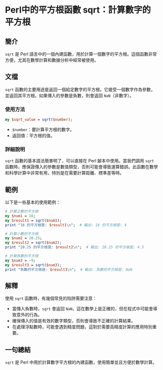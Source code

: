 <!--
Meta Description: # Perl中的平方根函數 sqrt：計算數字的平方根 ## 簡介 `sqrt` 是 Perl 語言中的一個內建函數，用於計算一個數字的平方根。這個函數非常方便，尤其在數學計算和數據分析中經常被使用。 ## 文檔 `sqrt` 函數的主要用途是返回一個給定數字的平方根。它接受一個數字作為參數，並返回...
Meta Keywords: sqrt, perl, 的平方根是, nan, print
-->

# Perl中的平方根函數 sqrt：計算數字的平方根

## 簡介
`sqrt` 是 Perl 語言中的一個內建函數，用於計算一個數字的平方根。這個函數非常方便，尤其在數學計算和數據分析中經常被使用。

## 文檔
`sqrt` 函數的主要用途是返回一個給定數字的平方根。它接受一個數字作為參數，並返回其平方根。如果傳入的參數是負數，則會返回 `NaN`（非數字）。

### 使用方法
```perl
my $sqrt_value = sqrt($number);
```
- `$number`：要計算平方根的數字。
- 返回值：平方根的值。

### 詳細說明
`sqrt` 函數的基本語法簡單明了，可以直接在 Perl 腳本中使用。當我們調用 `sqrt` 函數時，應保證傳入的參數是數值類型，否則可能會導致運算錯誤。此函數在數學和科學計算中非常有用，特別是在需要計算距離、標準差等時。

## 範例
以下是一些基本的使用範例：

```perl
# 計算正數的平方根
my $num1 = 16;
my $result1 = sqrt($num1);
print "16 的平方根是: $result1\n";  # 輸出: 16 的平方根是: 4

# 計算小數的平方根
my $num2 = 20.25;
my $result2 = sqrt($num2);
print "20.25 的平方根是: $result2\n";  # 輸出: 20.25 的平方根是: 4.5

# 計算負數的平方根
my $num3 = -9;
my $result3 = sqrt($num3);
print "負數的平方根是: $result3\n";  # 輸出: 負數的平方根是: NaN
```

## 解釋
使用 `sqrt` 函數時，有幾個常見的陷阱需要注意：
- 當傳入負數時，`sqrt` 會返回 `NaN`，這在數學上是正確的，但在程式中可能會導致意外的行為。
- 確保傳入的值是有效的數字類型，否則會導致不正確的計算結果。
- 在處理浮點數時，可能會遇到精度問題，這對於需要高精度計算的應用特別重要。

## 一句總結
`sqrt` 是 Perl 中用於計算數字平方根的內建函數，使用簡單並且方便於數學計算。